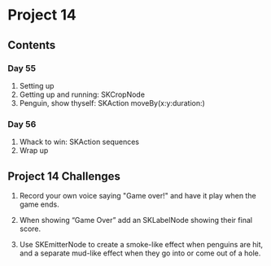 
# Project 14

## Contents

### Day 55
1. Setting up
2. Getting up and running: SKCropNode
3. Penguin, show thyself: SKAction moveBy(x:y:duration:)

### Day 56
1. Whack to win: SKAction sequences
2. Wrap up

## Project 14 Challenges
1. Record your own voice saying "Game over!" and have it play when the game ends.

2. When showing “Game Over” add an SKLabelNode showing their final score.

3. Use SKEmitterNode to create a smoke-like effect when penguins are hit, and a separate mud-like effect when they go into or come out of a hole.
